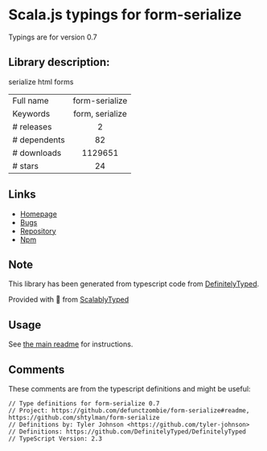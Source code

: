 
# Scala.js typings for form-serialize

Typings are for version 0.7

## Library description:
serialize html forms

|                    |                 |
| ------------------ | :-------------: |
| Full name          | form-serialize |
| Keywords           | form, serialize |
| # releases         | 2 |
| # dependents       | 82 |
| # downloads        | 1129651 |
| # stars            | 24 |

## Links
- [Homepage](https://github.com/shtylman/form-serialize#readme)
- [Bugs](https://github.com/shtylman/form-serialize/issues)
- [Repository](https://github.com/shtylman/form-serialize)
- [Npm](https://www.npmjs.com/package/form-serialize)
    


## Note
This library has been generated from typescript code from [DefinitelyTyped](https://definitelytyped.org).

Provided with :purple_heart: from [ScalablyTyped](https://github.com/oyvindberg/ScalablyTyped)

## Usage
See [the main readme](../../readme.md) for instructions.

## Comments

These comments are from the typescript definitions and might be useful:
```
// Type definitions for form-serialize 0.7
// Project: https://github.com/defunctzombie/form-serialize#readme, https://github.com/shtylman/form-serialize
// Definitions by: Tyler Johnson <https://github.com/tyler-johnson>
// Definitions: https://github.com/DefinitelyTyped/DefinitelyTyped
// TypeScript Version: 2.3

```

